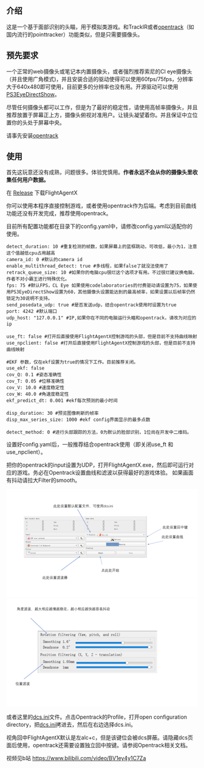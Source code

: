 ## 介绍
这是一个基于面部识别的头瞄，用于模拟类游戏。和TrackIR或者[opentrack](https://github.com/opentrack/opentrack)（如国内流行的pointtracker）功能类似，但是只需要摄像头。

## 预先要求
一个正常的web摄像头或笔记本内置摄像头，或者强烈推荐索尼的Cl eye摄像头（并且使用广角模式)，并且安装合适的驱动使得可以使用60fps/75fps，分辨率大于640x480即可使用，目前更多的分辨率也没有用。开源驱动可以使用[PS3EyeDirectShow](https://github.com/jkevin/PS3EyeDirectShow)。

尽管任何摄像头都可以工作，但是为了最好的稳定性，请使用高帧率摄像头，并且推荐放置于屏幕正上方，摄像头俯视对准用户。让镜头凝望着你。并且保证中立位置你的头处于屏幕中央。

请事先安装[opentrack](https://github.com/opentrack/opentrack)

## 使用
首先这玩意还没有成熟，问题很多。体验党慎用。**作者永远不会从你的摄像头里收集任何用户数据。**

在 [Release](https://github.com/xuhao1/FlightAgentX/releases) 下载FlightAgentX

你可以使用本程序直接控制游戏，或者使用opentrack作为后端。考虑到目前曲线功能还没有开发完成，推荐使用opentrack。

目前所有配置功能都在目录下的config.yaml中，请修改config.yaml以适配你的使用。

```
detect_duration: 10 #重复检测的帧数，如果屏幕上的蓝框跳动，可改低，最小为1，注意这个值越低cpu占用越高
camera_id: 0 #默认的camera id
enable_multithread_detect: true #多线程，如果false了就没法使用了
retrack_queue_size: 10 #如果你的电脑cpu很烂这个选项才有用。不过很烂建议换电脑，作者不对小霸王进行特殊优化。
fps: 75 #默认FPS，CL Eye 如果使用codelaboratories的付费驱动请设置为75，如果使用PS3EyeDirectShow设置为60，其他摄像头设置能达到的最高帧率，如果设置以后帧率仍然锁定为30说明不支持。
send_posedata_udp: true #是否发送udp，结合opentrack使用时设置为true
port: 4242 #默认端口
udp_host: "127.0.0.1" #IP,如果你在不同的电脑运行头瞄和opentrack，请改为对应的ip

use_ft: false #打开后直接使用FlightAgentX控制游戏的头部，但是目前不支持曲线映射
use_npclient: false #打开后直接使用FlightAgentX控制游戏的头部，但是目前不支持曲线映射

#EKF 参数，仅在ekf设置为true的情况下工作。目前推荐关闭。
use_ekf: false
cov_Q: 0.1 #姿态准确性 
cov_T: 0.05 #位移准确性
cov_V: 10.0 #速度稳定性
cov_W: 40.0 #角速度稳定性
ekf_predict_dt: 0.001 #ekf每次预测的最小时间

disp_duration: 30 #预览图像刷新的帧率
disp_max_series_size: 1000 #ekf config界面显示的最多点数

detect_method: 0 #进行头部跟踪的方法，0为默认的脸部识别，1位尚在开发中二维码。
```

设置好config.yaml后，一般推荐结合opentrack使用（即关闭use_ft 和use_npclient）。

把你的opentrack的input设置为UDP，打开FlightAgentX.exe，然后即可运行对应的游戏。务必在Opentrack设置曲线和滤波以获得最好的游戏体验。
如果画面有抖动请拉大Filter的smooth。

![c1](./opentracker_config.PNG)
![c2](./opentracker_config2.PNG)

或者这里的[dcs.ini](./docs/dcs.ini)文件。点击Opentrack的Profile，打开open configuration directory，把[dcs.ini](./docs/dcs.ini)拷进去，然后在右边选择dcs.ini。

视角回中FlightAgentX默认是左alc+c，但是该键位会被dcs屏蔽。请隐藏dcs页面后使用，opentrack还需要设置独立回中按键。请参阅Opentrack相关文档。

视频见b站 https://www.bilibili.com/video/BV1ey4y1C7Za